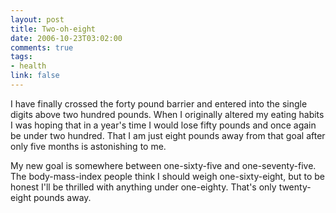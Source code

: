 ```yaml
--- 
layout: post
title: Two-oh-eight
date: 2006-10-23T03:02:00
comments: true
tags:
- health
link: false
---
```

I have finally crossed the forty pound barrier and entered into the single digits above two hundred pounds. When I originally altered my eating habits I was hoping that in a year's time I would lose fifty pounds and once again be under two hundred. That I am just eight pounds away from that goal after only five months is astonishing to me.

My new goal is somewhere between one-sixty-five and one-seventy-five. The body-mass-index people think I should weigh one-sixty-eight, but to be honest I'll be thrilled with anything under one-eighty. That's only twenty-eight pounds away.
